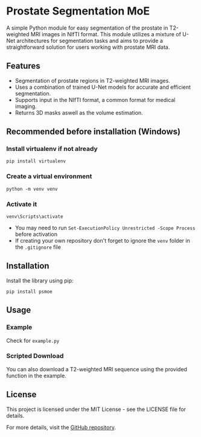 # Prostate Segmentation MoE

A simple Python module for easy segmentation of the prostate in T2-weighted MRI images in NIfTI format. This module utilizes a mixture of U-Net architectures for segmentation tasks and aims to provide a straightforward solution for users working with prostate MRI data.

## Features

- Segmentation of prostate regions in T2-weighted MRI images.
- Uses a combination of trained U-Net models for accurate and efficient segmentation.
- Supports input in the NIfTI format, a common format for medical imaging.
- Returns 3D masks aswell as the volume estimation.

## Recommended before installation (Windows)

### Install virtualenv if not already
```pip install virtualenv```
### Create a virtual environment
```python -m venv venv```
### Activate it
```venv\Scripts\activate```
- You may need to run ```Set-ExecutionPolicy Unrestricted -Scope Process``` before activation
- If creating your own repository don't forget to ignore the `venv` folder in the `.gitignore` file


## Installation

Install the library using pip:

```pip install psmoe```

## Usage
### Example
Check for `example.py` 
### Scripted Download
You can also download a T2-weighted MRI sequence using the provided function in the example.

## License
This project is licensed under the MIT License - see the LICENSE file for details.


For more details, visit the [GitHub repository](https://github.com/mpierangeli/prostate_segmentation_moe).

